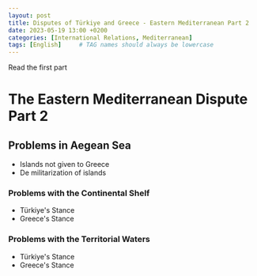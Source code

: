 ```yaml
---
layout: post
title: Disputes of Türkiye and Greece - Eastern Mediterranean Part 2
date: 2023-05-19 13:00 +0200
categories: [International Relations, Mediterranean]
tags: [English]     # TAG names should always be lowercase
---
```


Read the first part

# The Eastern Mediterranean Dispute Part 2

## Problems in Aegean Sea

- Islands not given to Greece
- De militarization of islands

### Problems with the Continental Shelf

- Türkiye's Stance
- Greece's Stance

### Problems with the Territorial Waters

- Türkiye's Stance
- Greece's Stance
